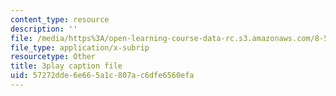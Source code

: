 ```yaml
---
content_type: resource
description: ''
file: /media/https%3A/open-learning-course-data-rc.s3.amazonaws.com/8-591j-systems-biology-fall-2014/57272dde6e665a1c807ac6dfe6560efa_NnDqJhtUqjw.vtt
file_type: application/x-subrip
resourcetype: Other
title: 3play caption file
uid: 57272dde-6e66-5a1c-807a-c6dfe6560efa
---
```


